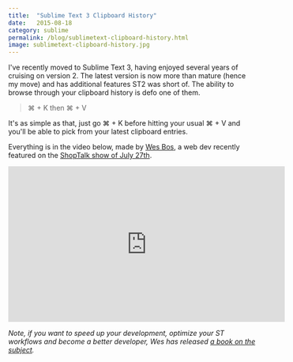 ```yaml
---
title:  "Sublime Text 3 Clipboard History"
date:   2015-08-18
category: sublime
permalink: /blog/sublimetext-clipboard-history.html
image: sublimetext-clipboard-history.jpg
---
```

I've recently moved to Sublime Text 3, having enjoyed several years of cruising on version 2. The latest version is now more than mature (hence my move) and has additional features ST2 was short of. The ability to browse through your clipboard history is defo one of them.

>⌘ + K then ⌘ + V

It's as simple as that, just go ⌘ + K before hitting your usual ⌘ + V and you'll be able to pick from your latest clipboard entries.

Everything is in the video below, made by [Wes Bos](http://wesbos.com/), a web dev recently featured on the [ShopTalk show of July 27th](http://shoptalkshow.com/episodes/176-with-wes-bos/).

<div class="embed-responsive embed-responsive-16by9">
  <iframe class="embed-responsive-item" width="560" height="315" src="https://www.youtube.com/embed/IaddB_GQ4Ps" frameborder="0" allowfullscreen="">
  </iframe>
</div>

*Note, if you want to speed up your development, optimize your ST workflows and become a better developer, Wes has released [a book on the subject](https://sublimetextbook.com/).*